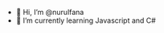 - 👋 Hi, I’m @nurulfana
- 🌱 I’m currently learning Javascript and C#

<!---
nurulfana/nurulfana is a ✨ special ✨ repository because its `README.md` (this file) appears on your GitHub profile.
You can click the Preview link to take a look at your changes.
--->
